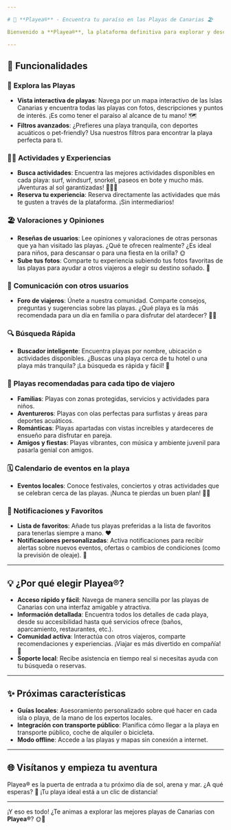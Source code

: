 ```yaml
---

# 🌊 **Playea®** - Encuentra tu paraíso en las Playas de Canarias 🏖️

Bienvenido a **Playea®**, la plataforma definitiva para explorar y descubrir las mejores playas de las Islas Canarias. Imagina una experiencia similar a **Airbnb**, pero enfocada en la belleza natural de las costas canarias. Con **Playea®**, podrás conocer, comparar y elegir las playas que mejor se adaptan a tus gustos y necesidades, ¡todo con un solo clic!

---
```


## 🚀 **Funcionalidades**

### 🌟 **Explora las Playas**
- **Vista interactiva de playas**: Navega por un mapa interactivo de las Islas Canarias y encuentra todas las playas con fotos, descripciones y puntos de interés. ¡Es como tener el paraíso al alcance de tu mano! 🗺️
- **Filtros avanzados**: ¿Prefieres una playa tranquila, con deportes acuáticos o pet-friendly? Usa nuestros filtros para encontrar la playa perfecta para ti.
  
### 🏄‍♀️ **Actividades y Experiencias**
- **Busca actividades**: Encuentra las mejores actividades disponibles en cada playa: surf, windsurf, snorkel, paseos en bote y mucho más. ¡Aventuras al sol garantizadas! 🏄‍♂️🤿
- **Reserva tu experiencia**: Reserva directamente las actividades que más te gusten a través de la plataforma. ¡Sin intermediarios!

### 🏖️ **Valoraciones y Opiniones**
- **Reseñas de usuarios**: Lee opiniones y valoraciones de otras personas que ya han visitado las playas. ¿Qué te ofrecen realmente? ¿Es ideal para niños, para descansar o para una fiesta en la orilla? 🌞
- **Sube tus fotos**: Comparte tu experiencia subiendo tus fotos favoritas de las playas para ayudar a otros viajeros a elegir su destino soñado. 📸

### 💬 **Comunicación con otros usuarios**
- **Foro de viajeros**: Únete a nuestra comunidad. Comparte consejos, preguntas y sugerencias sobre las playas. ¿Qué playa es la más recomendada para un día en familia o para disfrutar del atardecer? 🤔🌅

### 🔍 **Búsqueda Rápida**
- **Buscador inteligente**: Encuentra playas por nombre, ubicación o actividades disponibles. ¿Buscas una playa cerca de tu hotel o una playa más tranquila? ¡La búsqueda es rápida y fácil! 🧐

### 🌴 **Playas recomendadas para cada tipo de viajero**
- **Familias**: Playas con zonas protegidas, servicios y actividades para niños.
- **Aventureros**: Playas con olas perfectas para surfistas y áreas para deportes acuáticos.
- **Románticas**: Playas apartadas con vistas increíbles y atardeceres de ensueño para disfrutar en pareja.
- **Amigos y fiestas**: Playas vibrantes, con música y ambiente juvenil para pasarla genial con amigos.

### 🗓️ **Calendario de eventos en la playa**
- **Eventos locales**: Conoce festivales, conciertos y otras actividades que se celebran cerca de las playas. ¡Nunca te pierdas un buen plan! 🎉🎶

### 📲 **Notificaciones y Favoritos**
- **Lista de favoritos**: Añade tus playas preferidas a la lista de favoritos para tenerlas siempre a mano. ❤️
- **Notificaciones personalizadas**: Activa notificaciones para recibir alertas sobre nuevos eventos, ofertas o cambios de condiciones (como la previsión de oleaje). 📩

---

## 💡 **¿Por qué elegir Playea®?**

- **Acceso rápido y fácil**: Navega de manera sencilla por las playas de Canarias con una interfaz amigable y atractiva.
- **Información detallada**: Encuentra todos los detalles de cada playa, desde su accesibilidad hasta qué servicios ofrece (baños, aparcamiento, restaurantes, etc.).
- **Comunidad activa**: Interactúa con otros viajeros, comparte recomendaciones y experiencias. ¡Viajar es más divertido en compañía! 👫
- **Soporte local**: Recibe asistencia en tiempo real si necesitas ayuda con tu búsqueda o reservas.

---

## ✨ **Próximas características**
- **Guías locales**: Asesoramiento personalizado sobre qué hacer en cada isla o playa, de la mano de los expertos locales.
- **Integración con transporte público**: Planifica cómo llegar a la playa en transporte público, coche de alquiler o bicicleta.
- **Modo offline**: Accede a las playas y mapas sin conexión a internet.

---

## 🌐 **Visítanos y empieza tu aventura**  
Playea® es la puerta de entrada a tu próximo día de sol, arena y mar. ¿A qué esperas? 🌊 ¡Tu playa ideal está a un clic de distancia!

---

¡Y eso es todo! ¿Te animas a explorar las mejores playas de Canarias con **Playea®**? 🌞🌊
